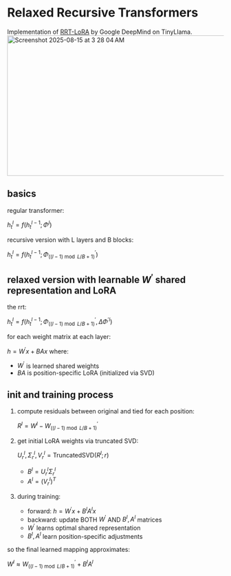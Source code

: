 # Relaxed Recursive Transformers
Implementation of [RRT-LoRA](https://arxiv.org/abs/2410.20672) by Google DeepMind on TinyLlama.
<img width="1040" height="326" alt="Screenshot 2025-08-15 at 3 28 04 AM" src="https://github.com/user-attachments/assets/aa099b32-4e25-4a9c-bdf0-4b0c8f4bd60f" />

## basics
regular transformer:

$h_t^l = f(h_t^{l-1}; \Phi^l)$

recursive version with L layers and B blocks:

$h_t^l = f(h_t^{l-1}; \Phi^\prime_{((l-1) \bmod L/B + 1)})$

## relaxed version with learnable $W^\prime$ shared representation and LoRA
the rrt:

$h_t^l = f(h_t^{l-1}; \Phi^\prime_{((l-1) \bmod L/B + 1)}, \Delta\Phi^{\prime l})$

for each weight matrix at each layer:

$h = W^\prime x + BAx$ where:
- $W^\prime$ is learned shared weights
- $BA$ is position-specific LoRA (initialized via SVD)

## init and training process
1. compute residuals between original and tied for each position:

   $R^l = W^l - W^\prime_{((l-1) \bmod L/B + 1)}$
2. get initial LoRA weights via truncated SVD:

   $U_r^l, \Sigma_r^l, V_r^l = \text{TruncatedSVD}(R^l; r)$
   - $B^l = U_r^l \Sigma_r^l$ 
   - $A^l = (V_r^l)^T$

3. during training:
   - forward: $h = W^\prime x + B^lA^lx$ 
   - backward: update BOTH $W^\prime$ AND $B^l,A^l$ matrices
   - $W^\prime$ learns optimal shared representation
   - $B^l,A^l$ learn position-specific adjustments

so the final learned mapping approximates:

$W^l \approx W^\prime_{((l-1) \bmod L/B + 1)} + B^lA^l$

